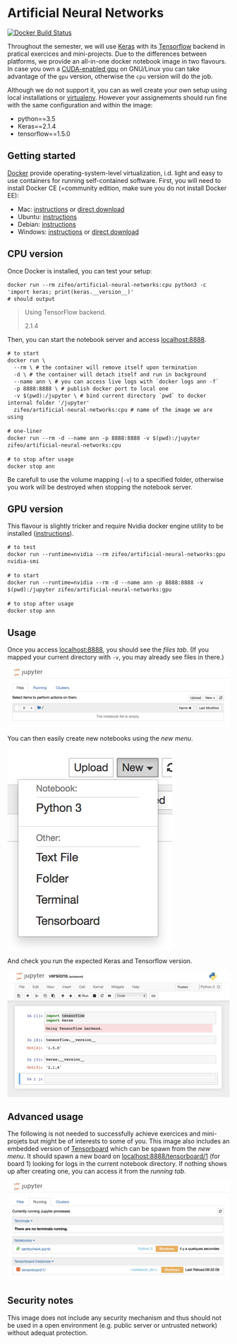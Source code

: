# Artificial Neural Networks

[![Docker Build Status](https://img.shields.io/docker/build/zifeo/artificial-neural-networks.svg)](https://hub.docker.com/r/zifeo/artificial-neural-networks/)

Throughout the semester, we will use [Keras](https://keras.io) with its [Tensorflow](https://www.tensorflow.org) backend in pratical exercices and mini-projects. Due to the differences between platforms, we provide an all-in-one docker notebook image in two flavours. In case you own a [CUDA-enabled gpu](https://developer.nvidia.com/cuda-gpus) on GNU/Linux you can take advantage of the `gpu` version, otherwise the `cpu` version will do the job.

Although we do not support it, you can as well create your own setup using local installations or [virtualenv](https://virtualenv.pypa.io/en/stable/). However your assignements should run fine with the same configuration and within the image:

- python==3.5
- Keras==2.1.4
- tensorflow==1.5.0 

## Getting started

[Docker](https://www.docker.com) provide operating-system-level virtualization, i.d. light and easy to use containers for running self-contained software. First, you will need to install Docker CE (=community edition, make sure you do not install Docker EE):

- Mac: [instructions](https://docs.docker.com/docker-for-mac/install/) or [direct download](https://download.docker.com/mac/stable/Docker.dmg)
- Ubuntu: [instructions](https://docs.docker.com/install/linux/docker-ce/ubuntu/)
- Debian: [instructions](https://docs.docker.com/install/linux/docker-ce/debian/)
- Windows: [instructions](https://docs.docker.com/docker-for-windows/install/) or [direct download](https://download.docker.com/win/stable/Docker%20for%20Windows%20Installer.exe)

## CPU version

Once Docker is installed, you can test your setup:

```shell
docker run --rm zifeo/artificial-neural-networks:cpu python3 -c 'import keras; print(keras.__version__)'
# should output
```

> Using TensorFlow backend.
>
> 2.1.4

Then, you can start the notebook server and access [localhost:8888](http://localhost:8888).

```shell
# to start
docker run \
  --rm \ # the container will remove itself upon termination
  -d \ # the container will detach itself and run in background
  --name ann \ # you can access live logs with `docker logs ann -f`
  -p 8888:8888 \ # publish docker port to local one
  -v $(pwd):/jupyter \ # bind current directory `pwd` to docker internal folder '/jupyter'
  zifeo/artificial-neural-networks:cpu # name of the image we are using

# one-liner
docker run --rm -d --name ann -p 8888:8888 -v $(pwd):/jupyter zifeo/artificial-neural-networks:cpu 

# to stop after usage
docker stop ann
```

Be carefull to use the volume mapping (`-v`) to a specified folder, otherwise you work will be destroyed when stopping the notebook server.

## GPU version

This flavour is slightly tricker and require Nvidia docker engine utility to be installed ([instructions](https://github.com/NVIDIA/nvidia-docker)).

```shell
# to test
docker run --runtime=nvidia --rm zifeo/artificial-neural-networks:gpu nvidia-smi

# to start
docker run --runtime=nvidia --rm -d --name ann -p 8888:8888 -v $(pwd):/jupyter zifeo/artificial-neural-networks:gpu

# to stop after usage
docker stop ann
```

## Usage

Once you access [localhost:8888](http://localhost:8888), you should see the *files tab*. (If you mapped your current directory with `-v`, you may already see files in there.)

![](screens/1.png)

You can then easily create new notebooks using the *new menu*.

![](screens/2.png)

And check you run the expected Keras and Tensorflow version.

![](screens/3.png)

##  Advanced usage

The following is not needed to successfully achieve exercices and mini-projets but might be of interests to some of you. This image also includes an embedded version of [Tensorboard](https://www.tensorflow.org/programmers_guide/summaries_and_tensorboard) which can be spawn from the *new menu*. It should spawn a new board on [localhost:8888/tensorboard/1](http://localhost:8888/tensorboard/1) (for board 1) looking for logs in the current notebook directory. If nothing shows up after creating one, you can access it from the *running tab*. 

![](screens/4.png)

## Security notes

This image does not include any security mechanism and thus should not be used in a open environment (e.g. public server or untrusted network) without adequat protection.



